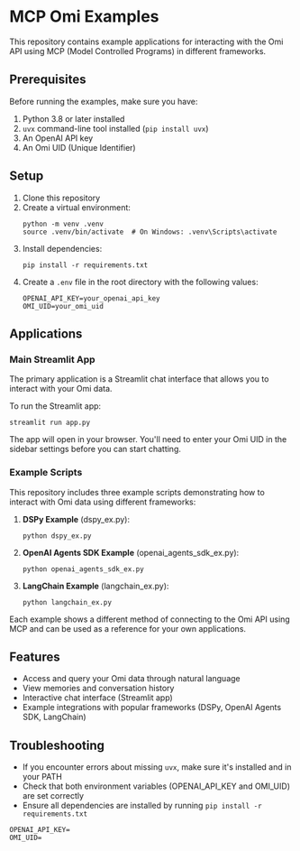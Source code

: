 # MCP Omi Examples

This repository contains example applications for interacting with the Omi API using MCP (Model Controlled Programs) in different frameworks.

## Prerequisites

Before running the examples, make sure you have:

1. Python 3.8 or later installed
2. `uvx` command-line tool installed (`pip install uvx`)
3. An OpenAI API key
4. An Omi UID (Unique Identifier)

## Setup

1. Clone this repository
2. Create a virtual environment:
   ```
   python -m venv .venv
   source .venv/bin/activate  # On Windows: .venv\Scripts\activate
   ```
3. Install dependencies:
   ```
   pip install -r requirements.txt
   ```
4. Create a `.env` file in the root directory with the following values:
   ```
   OPENAI_API_KEY=your_openai_api_key
   OMI_UID=your_omi_uid
   ```

## Applications

### Main Streamlit App

The primary application is a Streamlit chat interface that allows you to interact with your Omi data.

To run the Streamlit app:
```
streamlit run app.py
```

The app will open in your browser. You'll need to enter your Omi UID in the sidebar settings before you can start chatting.

### Example Scripts

This repository includes three example scripts demonstrating how to interact with Omi data using different frameworks:

1. **DSPy Example** (dspy_ex.py):
   ```
   python dspy_ex.py
   ```

2. **OpenAI Agents SDK Example** (openai_agents_sdk_ex.py):
   ```
   python openai_agents_sdk_ex.py
   ```

3. **LangChain Example** (langchain_ex.py):
   ```
   python langchain_ex.py
   ```

Each example shows a different method of connecting to the Omi API using MCP and can be used as a reference for your own applications.

## Features

- Access and query your Omi data through natural language
- View memories and conversation history 
- Interactive chat interface (Streamlit app)
- Example integrations with popular frameworks (DSPy, OpenAI Agents SDK, LangChain)

## Troubleshooting

- If you encounter errors about missing `uvx`, make sure it's installed and in your PATH
- Check that both environment variables (OPENAI_API_KEY and OMI_UID) are set correctly
- Ensure all dependencies are installed by running `pip install -r requirements.txt`

```
OPENAI_API_KEY=
OMI_UID=
```